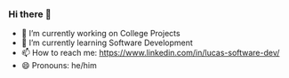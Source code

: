 ### Hi there 👋

- 🔭 I’m currently working on College Projects
- 🌱 I’m currently learning Software Development
- 📫 How to reach me: https://www.linkedin.com/in/lucas-software-dev/
- 😄 Pronouns: he/him

